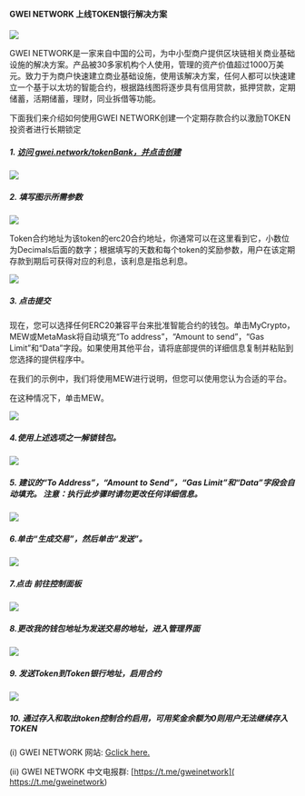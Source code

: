 #### GWEI NETWORK 上线TOKEN银行解决方案

####
![](https://mmbiz.qpic.cn/mmbiz_jpg/Sm9TFZX1oHyJgfYhGs5Uuaib4esrEQEfzJDicDsvyJjib0q1abVqUjm6ZXUZFx7FLupGkTRxibpTgDibyZjiakUCGicqA/640?wx_fmt=jpeg&tp=webp&wxfrom=5&wx_lazy=1&wx_co=1)



GWEI NETWORK是一家来自中国的公司，为中小型商户提供区块链相关商业基础设施的解决方案。产品被30多家机构个人使用，管理的资产价值超过1000万美元。致力于为商户快速建立商业基础设施，使用该解决方案，任何人都可以快速建立一个基于以太坊的智能合约，根据路线图将逐步具有信用贷款，抵押贷款，定期储蓄，活期储蓄，理财，同业拆借等功能。



下面我们来介绍如何使用GWEI NETWORK创建一个定期存款合约以激励TOKEN投资者进行长期锁定

##### 1. [访问 gwei.network/tokenBank，并点击创建 ]( https://gwei.network/tokenBank)
 ![](https://mmbiz.qpic.cn/mmbiz_png/Sm9TFZX1oHyJgfYhGs5Uuaib4esrEQEfz1XQbEtJA14qdbp7T6g5fubzHY43VPuDVB8YTbhKSWgM09VtNl9gglQ/640?wx_fmt=png&tp=webp&wxfrom=5&wx_lazy=1&wx_co=1)

##### 2. 填写图示所需参数
 ![](https://mmbiz.qpic.cn/mmbiz_png/Sm9TFZX1oHyJgfYhGs5Uuaib4esrEQEfzbB1aoUict4CZzCCmS8OerEYPfJa4l3Id2EC3ehSibf0Hia4W6Fcxj1zicA/640?wx_fmt=png&tp=webp&wxfrom=5&wx_lazy=1&wx_co=1)

Token合约地址为该token的erc20合约地址，你通常可以在这里看到它，小数位为Decimals后面的数字；根据填写的天数和每个token的奖励参数，用户在该定期存款到期后可获得对应的利息，该利息是指总利息。

 ![](https://mmbiz.qpic.cn/mmbiz_png/Sm9TFZX1oHyJgfYhGs5Uuaib4esrEQEfzyEK85IBicHvzurFLp7icicgvHk0yMibvcUSWqR1MxDEZ4srGUYsNkQ1tmw/640?wx_fmt=png&tp=webp&wxfrom=5&wx_lazy=1&wx_co=1)

##### 3. 点击提交
现在，您可以选择任何ERC20兼容平台来批准智能合约的钱包。单击MyCrypto，MEW或MetaMask将自动填充“To address”，“Amount to send”，“Gas Limit”和“Data”字段。如果使用其他平台，请将底部提供的详细信息复制并粘贴到您选择的提供程序中。

在我们的示例中，我们将使用MEW进行说明，但您可以使用您认为合适的平台。

在这种情况下，单击MEW。

 ![](https://mmbiz.qpic.cn/mmbiz_png/Sm9TFZX1oHyJgfYhGs5Uuaib4esrEQEfzWjsrS1jNLChrEIHFia55luTu7ibLfhRkNI9k4eFx1ESicLJ58Y1ltxUSw/640?wx_fmt=png&tp=webp&wxfrom=5&wx_lazy=1&wx_co=1)

##### 4.使用上述选项之一解锁钱包。
 ![](https://mmbiz.qpic.cn/mmbiz_png/Sm9TFZX1oHyJgfYhGs5Uuaib4esrEQEfzgVDtnciasAkibtXSdXs4ibOrPzyVOHoyeZo6p2ZrZKGXqpNFMQ1tZkq3Q/640?wx_fmt=png&tp=webp&wxfrom=5&wx_lazy=1&wx_co=1)

##### 5. 建议的“To Address”，“Amount to Send”，“Gas Limit”和“Data”字段会自动填充。 注意：执行此步骤时请勿更改任何详细信息。 


![](https://mmbiz.qpic.cn/mmbiz_png/Sm9TFZX1oHyJgfYhGs5Uuaib4esrEQEfzzrg0Q0WlN5icgmToSXlxvMVJbNoupGpFpzz0SA6khk46RXIXwBJGOVg/640?wx_fmt=png&tp=webp&wxfrom=5&wx_lazy=1&wx_co=1)

##### 6.单击“生成交易”，然后单击“发送”。
 ![](https://mmbiz.qpic.cn/mmbiz_png/Sm9TFZX1oHyJgfYhGs5Uuaib4esrEQEfzs9sDUWKo9dtwfrWohPhribYCp7TicU2m7ex68P2UxWKR02UyNxJMovIA/640?wx_fmt=png&tp=webp&wxfrom=5&wx_lazy=1&wx_co=1)

##### 7.点击 前往控制面板
 ![](https://mmbiz.qpic.cn/mmbiz_png/Sm9TFZX1oHyJgfYhGs5Uuaib4esrEQEfztqnT2Qw04QEjzWZtqfuCJlc2DkWJy7SJ2jdFTUz56Q3TceM4ZT8z5g/640?wx_fmt=png&tp=webp&wxfrom=5&wx_lazy=1&wx_co=1)

##### 8.更改我的钱包地址为发送交易的地址，进入管理界面
 ![](https://mmbiz.qpic.cn/mmbiz_png/Sm9TFZX1oHyJgfYhGs5Uuaib4esrEQEfzUtGeViayt2YmPC3S83V7ickHBZhVMdqqAicLXiaG7rrGonK7uSiarFDE78g/640?wx_fmt=png&tp=webp&wxfrom=5&wx_lazy=1&wx_co=1)

##### 9. 发送Token到Token银行地址，启用合约
 ![](https://mmbiz.qpic.cn/mmbiz_png/Sm9TFZX1oHyJgfYhGs5Uuaib4esrEQEfzkcaBm4EjnmuUjuQ6VSNeAZCnzB2tNr5oED8uC5sBr0qfopwHOunXLQ/640?wx_fmt=png&tp=webp&wxfrom=5&wx_lazy=1&wx_co=1)

##### 10. 通过存入和取出token控制合约启用，可用奖金余额为0则用户无法继续存入TOKEN



(i) GWEI NETWORK 网站: [Gclick here.]( https://gwei.network)


(ii) GWEI NETWORK  中文电报群: [https://t.me/gweinetwork]( https://t.me/gweinetwork)












